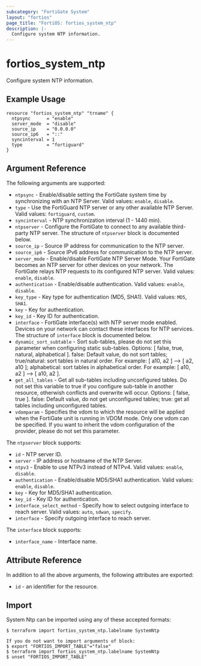 ```yaml
---
subcategory: "FortiGate System"
layout: "fortios"
page_title: "FortiOS: fortios_system_ntp"
description: |-
  Configure system NTP information.
---
```


# fortios_system_ntp
Configure system NTP information.

## Example Usage

```hcl
resource "fortios_system_ntp" "trname" {
  ntpsync      = "enable"
  server_mode  = "disable"
  source_ip    = "0.0.0.0"
  source_ip6   = "::"
  syncinterval = 1
  type         = "fortiguard"
}
```

## Argument Reference

The following arguments are supported:

* `ntpsync` - Enable/disable setting the FortiGate system time by synchronizing with an NTP Server. Valid values: `enable`, `disable`.
* `type` - Use the FortiGuard NTP server or any other available NTP Server. Valid values: `fortiguard`, `custom`.
* `syncinterval` - NTP synchronization interval (1 - 1440 min).
* `ntpserver` - Configure the FortiGate to connect to any available third-party NTP server. The structure of `ntpserver` block is documented below.
* `source_ip` - Source IP address for communication to the NTP server.
* `source_ip6` - Source IPv6 address for communication to the NTP server.
* `server_mode` - Enable/disable FortiGate NTP Server Mode. Your FortiGate becomes an NTP server for other devices on your network. The FortiGate relays NTP requests to its configured NTP server. Valid values: `enable`, `disable`.
* `authentication` - Enable/disable authentication. Valid values: `enable`, `disable`.
* `key_type` - Key type for authentication (MD5, SHA1). Valid values: `MD5`, `SHA1`.
* `key` - Key for authentication.
* `key_id` - Key ID for authentication.
* `interface` - FortiGate interface(s) with NTP server mode enabled. Devices on your network can contact these interfaces for NTP services. The structure of `interface` block is documented below.
* `dynamic_sort_subtable` - Sort sub-tables, please do not set this parameter when configuring static sub-tables. Options: [ false, true, natural, alphabetical ]. false: Default value, do not sort tables; true/natural: sort tables in natural order. For example: [ a10, a2 ] --> [ a2, a10 ]; alphabetical: sort tables in alphabetical order. For example: [ a10, a2 ] --> [ a10, a2 ].
* `get_all_tables` - Get all sub-tables including unconfigured tables. Do not set this variable to true if you configure sub-table in another resource, otherwish conflicts and overwrite will occur. Options: [ false, true ]. false: Default value, do not get unconfigured tables; true: get all tables including unconfigured tables. 
* `vdomparam` - Specifies the vdom to which the resource will be applied when the FortiGate unit is running in VDOM mode. Only one vdom can be specified. If you want to inherit the vdom configuration of the provider, please do not set this parameter.

The `ntpserver` block supports:

* `id` - NTP server ID.
* `server` - IP address or hostname of the NTP Server.
* `ntpv3` - Enable to use NTPv3 instead of NTPv4. Valid values: `enable`, `disable`.
* `authentication` - Enable/disable MD5/SHA1 authentication. Valid values: `enable`, `disable`.
* `key` - Key for MD5/SHA1 authentication.
* `key_id` - Key ID for authentication.
* `interface_select_method` - Specify how to select outgoing interface to reach server. Valid values: `auto`, `sdwan`, `specify`.
* `interface` - Specify outgoing interface to reach server.

The `interface` block supports:

* `interface_name` - Interface name.


## Attribute Reference

In addition to all the above arguments, the following attributes are exported:
* `id` - an identifier for the resource.

## Import

System Ntp can be imported using any of these accepted formats:
```
$ terraform import fortios_system_ntp.labelname SystemNtp

If you do not want to import arguments of block:
$ export "FORTIOS_IMPORT_TABLE"="false"
$ terraform import fortios_system_ntp.labelname SystemNtp
$ unset "FORTIOS_IMPORT_TABLE"
```
